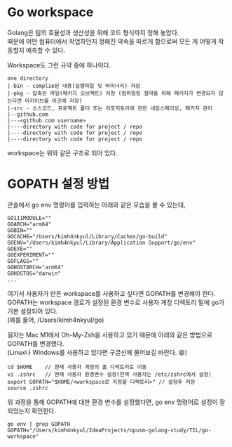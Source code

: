 # Go workspace 

Golang은 팀의 효율성과 생산성을 위해 코드 형식까지 정해 놓았다.  
때문에 어떤 컴퓨터에서 작업하던지 정해진 약속을 따르게 함으로써 모든 게 어떻게 작동할지 예측할 수 있다.  

Workspace도 그런 규약 중에 하나이다.   
```
one directory  
|-bin - complie된 내용(실행파일 및 바이너리) 저장 
|-pkg - 압축된 파일(패키지 오브젝트) 저장 (컴파일링 절약을 위해 패키지가 변경되지 않는다면 아키이브를 이곳에 저장)
|-src - 소스코드, 프로젝트 폴더 또는 리포지토리에 관한 네임스페이싱, 패키지 관리  
|--github.com  
|---<github.com username>  
|----directory with code for project / repo  
|----directory with code for project / repo  
|----directory with code for project / repo  
```
workspace는 위와 같은 구조로 되어 있다. 

# GOPATH 설정 방법

콘솔에서 go env 명령어를 입력하는 아래와 같은 모습을 볼 수 있는데,

```
GO111MODULE=""
GOARCH="arm64"
GOBIN=""
GOCACHE="/Users/kimh4nkyul/Library/Caches/go-build"
GOENV="/Users/kimh4nkyul/Library/Application Support/go/env"
GOEXE=""
GOEXPERIMENT=""
GOFLAGS=""
GOHOSTARCH="arm64"
GOHOSTOS="darwin"
...
```
여기서 사용자가 만든 workspace를 사용하고 싶다면 GOPATH를 변경해야 한다.  
GOPATH는 workspace 경로가 설정된 환경 변수로 사용자 계정 디렉토리 밑에 go가 기본 설정되어 있다.  
(예를 들어, /Users/kimh4nkyul/go)  

필자는 Mac M1에서 Oh-My-Zsh을 사용하고 있기 때문에 아래와 같은 방법으로 GOPATH를 변경했다.  
(Linux나 Windows를 사용하고 있다면 구글신께 물어보길 바란다. 😄)
  
```
cd $HOME    // 현재 사용자 계정의 홈 디렉토리로 이동
vi .zshrc   // 현재 사용자 환경변수 설정(전역 사용자는 /etc/zshrc에서 설정)
export GOPATH="$HOME/<workspace로 지정할 디렉토리>" // 설정후 저장
source .zshrc
```

위 과정을 통해 GOPATH에 대한 환경 변수를 설정했다면, go env 명령어로 설정이 잘 되었는지 확인한다.  
```
go env | grep GOPATH
GOPATH="/Users/kimh4nkyul/IdeaProjects/opusm-golang-study/TIL/go-workspace"
```
